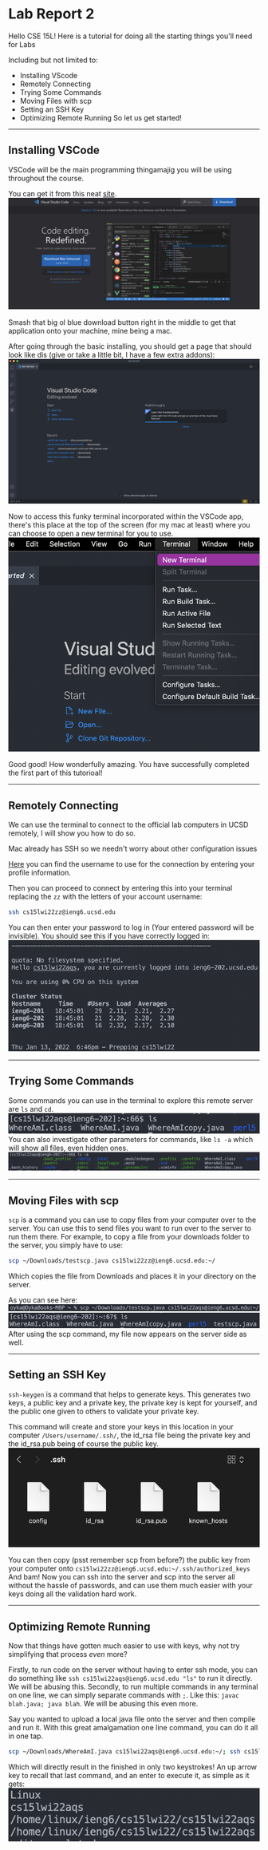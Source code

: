 # Lab Report 2

Hello CSE 15L!
Here is a tutorial for doing all the starting things you'll need for Labs

Including but not limited to:

- Installing VScode
- Remotely Connecting
- Trying Some Commands
- Moving Files with scp
- Setting an SSH Key
- Optimizing Remote Running
So let us get started!

---

## Installing VSCode

VSCode will be the main programming thingamajig you will be using throughout the course.

You can get it from this neat [site](https://code.visualstudio.com/).
![VSCode website](images/vscode-website.png)

Smash that big ol blue download button right in the middle to get that application onto your machine, mine being a mac.

After going through the basic installing, you should get a page that should look like dis (give or take a little bit, I have a few extra addons):
![VSCode app](images/VSCode-app.png)

Now to access this funky terminal incorporated within the VSCode app, there's this place at the top of the screen (for my mac at least) where you can choose to open a new terminal for you to use.
![VSCode terminal find](images/VSCode-find-terminal.png)

Good good! How wonderfully amazing. You have successfully completed the first part of this tutorioal!

---

## Remotely Connecting


We can use the terminal to connect to the official lab computers in UCSD remotely, I will show you how to do so.

Mac already has SSH so we needn't worry about other configuration issues

[Here](https://sdacs.ucsd.edu/~icc/index.php) you can find the username to use for the connection by entering your profile information.

Then you can proceed to connect by entering this into your terminal replacing the `zz` with the letters of your account username:

```bash
ssh cs15lwi22zz@ieng6.ucsd.edu
```

You can then enter your password to log in (Your entered password will be invisible). You should see this if you have correctly logged in:
![Terminal SSH](images/terminal-ssh.png)

---

## Trying Some Commands

Some commands you can use in the terminal to explore this remote server are `ls` and `cd`.
![Terminal Commands](images/terminal-commands.png)
You can also investigate other parameters for commands, like `ls -a` which will show all files, even hidden ones.
![Terminal Command 2](images/terminal-command-2.png)

---

## Moving Files with scp

`scp` is a command you can use to copy files from your computer over to the server. You can use this to send files you want to run over to the server to run them there.
For example, to copy a file from your downloads folder to the server, you simply have to use:

```bash
scp ~/Downloads/testscp.java cs15lwi22zz@ieng6.ucsd.edu:~/    
```

Which copies the file from Downloads and places it in your directory on the server.

As you can see here:
![scp 1](images/scp-1.png)
![scp 2](images/scp-2.png)
After using the scp command, my file now appears on the server side as well.

---

## Setting an SSH Key

`ssh-keygen` is a command that helps to generate keys. This generates two keys, a public key and a private key, the private key is kept for yourself, and the public one given to others to validate your private key.

This command will create and store your keys in this location in your computer `/Users/username/.ssh/`, the id_rsa file being the private key and the id_rsa.pub being of course the public key.
![ssh keys](images/ssh-keygen.png)

You can then copy (psst remember scp from before?) the public key from your computer onto `cs15lwi22zz@ieng6.ucsd.edu:~/.ssh/authorized_keys`
And bam! Now you can ssh into the server and scp into the server all without the hassle of passwords, and can use them much easier with your keys doing all the validation hard work.

---

## Optimizing Remote Running

Now that things have gotten much easier to use with keys, why not try simplifying that process *even* more?

Firstly, to run code on the server without having to enter ssh mode, you can do something like `ssh cs15lwi22aqs@ieng6.ucsd.edu "ls"` to run it directly. We will be abusing this.
Secondly, to run multiple commands in any terminal on one line, we can simply separate commands with `;`. Like this: `javac blah.java; java blah`. We will be abusing this even more.

Say you wanted to upload a local java file onto the server and then compile and run it. With this great amalgamation one line command, you can do it all in one tap.

```bash
scp ~/Downloads/WhereAmI.java cs15lwi22aqs@ieng6.ucsd.edu:~/; ssh cs15lwi22aqs@ieng6.ucsd.edu "javac WhereAmI.java; java WhereAmI"
```

Which will directly result in the finished in only two keystrokes! An up arrow key to recall that last command, and an enter to execute it, as simple as it gets:
![remote command better](images/better-remote-commands.png)
